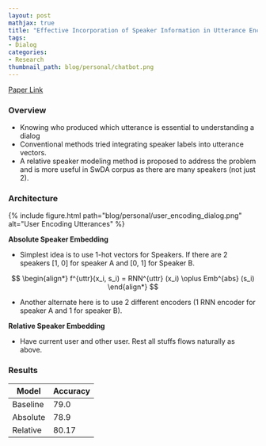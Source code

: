 ```yaml
---
layout: post
mathjax: true
title: "Effective Incorporation of Speaker Information in Utterance Encoding in Dialog"
tags:
- Dialog
categories:
- Research
thumbnail_path: blog/personal/chatbot.png
---
```


[Paper Link](https://arxiv.org/pdf/1907.05599.pdf)

### Overview

- Knowing who produced which utterance is essential to understanding a dialog
- Conventional methods tried integrating speaker labels into utterance vectors.
- A relative speaker modeling method is proposed to address the problem and is more useful in SwDA corpus as there are many speakers (not just 2).

### Architecture

{% include figure.html path="blog/personal/user_encoding_dialog.png" alt="User Encoding Utterances" %}

**Absolute Speaker Embedding**

- Simplest idea is to use 1-hot vectors for Speakers. If there are 2 speakers [1, 0] for speaker A and [0, 1] for Speaker B.

$$
\begin{align*}
f^{uttr}(x_i, s_i) = RNN^{uttr} (x_i) \oplus Emb^{abs} (s_i)
\end{align*}
$$

- Another alternate here is to use 2 different encoders (1 RNN encoder for speaker A and 1 for speaker B).

**Relative Speaker Embedding**

- Have current user and other user. Rest all stuffs flows naturally as above.

### Results

| Model | Accuracy |
|-------|-----|
| Baseline | 79.0 |
| Absolute | 78.9 |
| Relative | 80.17 |
